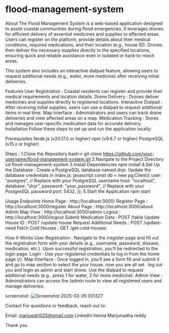 # flood-management-system

About
The Flood Management System is a web-based application designed to assist coastal communities during flood emergencies. It leverages drones for efficient delivery of essential medicines and supplies to affected areas. Users can register on the platform, provide details about their medical conditions, required medications, and their location (e.g., house ID). Drones then deliver the necessary supplies directly to the specified locations, ensuring quick and reliable assistance even in isolated or hard-to-reach areas.

This system also includes an interactive dialpad feature, allowing users to request additional needs (e.g., water, more medicine) after receiving initial deliveries.

Features
User Registration : Coastal residents can register and provide their medical requirements and location details.
Drone Delivery : Drones deliver medicines and supplies directly to registered locations.
Interactive Dialpad : After receiving initial supplies, users can use a dialpad to request additional items in real time.
Map Interface : Administrators and users can track drone deliveries and view affected areas on a map.
Medication Tracking : Stores and manages user-specific medication data for accurate delivery.
Installation
Follow these steps to set up and run the application locally:

Prerequisites
Node.js (v20.17.0 or higher)
npm (v9.6.7 or higher)
PostgreSQL (v15.x or higher)

Steps :
1.Clone the Repository 
  bash-> git clone https://github.com/your-username/flood-management-system.git
2.Navigate to the Project Directory
  cd flood-management-system
3.Install Dependencies 
   npm install
4.Set Up the Database :
Create a PostgreSQL database named drpr.
Update the database credentials in index.js:
javascript
const db = new pg.Client({
  user: "postgres", // Replace with your PostgreSQL username
  host: "localhost",
  database: "drpr",
  password: "your_password", // Replace with your PostgreSQL password
  port: 5432,
});
5.Start the Application 
  npm start
  
Usage
Endpoints
Home Page : http://localhost:3000/
Register Page : http://localhost:3000/register
About Page : http://localhost:3000/about
Admin Map View : http://localhost:3000/admin
Logout : http://localhost:3000/logout
Submit Medication Data : POST /table
Update House ID : POST /update-house
Request Additional Needs : POST /update-need
Fetch Cold Houses : GET /get-cold-houses

How It Works
User Registration :
Navigate to the /register page and fill out the registration form with your details (e.g., username, password, disease, medication, etc.).
Upon successful registration, you’ll be redirected to the login page.
Login :
Use your registered credentials to log in from the home page (/).
Map Interface :
Once logged in, you’ll see a form fill and submit it and go to map section to select the your house. now you are all set . 
log out you and login as admin and start drone.
Use the dialpad to request additional needs (e.g., press 1 for water, 2 for more medicine).
Admin View :
Administrators can access the /admin route to view all registered users and manage deliveries.

screenshot :![Screenshot 2025-03-26 001327](https://github.com/user-attachments/assets/a6522aed-9fef-4b05-a834-cf7c7e659a96)

Contact
For questions or feedback, reach out to:

Email: manjupdrl025@gmail.com
LinkedIn:Venna Manjunadha reddy

Thank you


